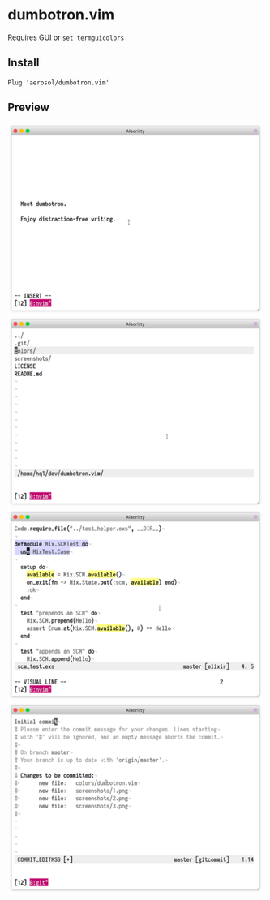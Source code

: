 # dumbotron.vim

Requires GUI or `set termguicolors`

## Install

```
Plug 'aerosol/dumbotron.vim'
```

## Preview

![](https://raw.githubusercontent.com/aerosol/dumbotron.vim/master/screenshots/1.png)
![](https://raw.githubusercontent.com/aerosol/dumbotron.vim/master/screenshots/2.png)
![](https://raw.githubusercontent.com/aerosol/dumbotron.vim/master/screenshots/3.png)
![](https://raw.githubusercontent.com/aerosol/dumbotron.vim/master/screenshots/4.png)
